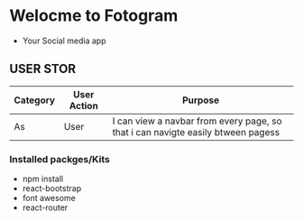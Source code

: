 # Welocme to Fotogram 
* Your Social media app

## USER STOR

| Category  | User Action                               | Purpose                                      | 
|-----------|-------------------------------------------|----------------------------------------------|
|  As  | User | I can view a navbar from every page, so that i can navigte easily btween pagess|





### Installed packges/Kits
* npm install
* react-bootstrap
* font awesome
* react-router